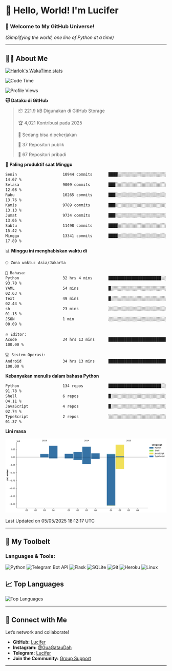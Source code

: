 # 👋 Hello, World! I'm Lucifer 

### 🚀 Welcome to My GitHub Universe!  
*(Simplifying the world, one line of Python at a time)*  

---

## 🧑‍💻 About Me


[![Harlok's WakaTime stats](https://github-readme-stats.vercel.app/api/wakatime?username=LuciferReborns)](https://github.com/jonesroot/github-readme-stats)


<!--START_SECTION:waka-->
![Code Time](http://img.shields.io/badge/Code%20Time-119%20hrs-blue)

![Profile Views](http://img.shields.io/badge/Profil%20dilihat-1-blue)

**🐱 Dataku di GitHub** 

> 📦 221.9 kB Digunakan di GitHub Storage 
 > 
> 🏆 4,021 Kontribusi pada 2025
 > 
> 💼 Sedang bisa dipekerjakan
 > 
> 📜 37 Repositori publik 
 > 
> 🔑 67 Repositori pribadi 
 > 
📅 **Paling produktif saat Minggu** 

```text
Senin                    10944 commits       ████░░░░░░░░░░░░░░░░░░░░░   14.67 % 
Selasa                   9009 commits        ███░░░░░░░░░░░░░░░░░░░░░░   12.08 % 
Rabu                     10265 commits       ███░░░░░░░░░░░░░░░░░░░░░░   13.76 % 
Kamis                    9789 commits        ███░░░░░░░░░░░░░░░░░░░░░░   13.13 % 
Jumat                    9734 commits        ███░░░░░░░░░░░░░░░░░░░░░░   13.05 % 
Sabtu                    11498 commits       ████░░░░░░░░░░░░░░░░░░░░░   15.42 % 
Minggu                   13341 commits       ████░░░░░░░░░░░░░░░░░░░░░   17.89 % 
```


📊 **Minggu ini menghabiskan waktu di** 

```text
🕑︎ Zona waktu: Asia/Jakarta

💬 Bahasa: 
Python                   32 hrs 4 mins       ███████████████████████░░   93.70 % 
YAML                     54 mins             █░░░░░░░░░░░░░░░░░░░░░░░░   02.63 % 
Text                     49 mins             █░░░░░░░░░░░░░░░░░░░░░░░░   02.43 % 
sh                       23 mins             ░░░░░░░░░░░░░░░░░░░░░░░░░   01.15 % 
JSON                     1 min               ░░░░░░░░░░░░░░░░░░░░░░░░░   00.09 % 

🔥 Editor: 
Acode                    34 hrs 13 mins      █████████████████████████   100.00 % 

💻 Sistem Operasi: 
Android                  34 hrs 13 mins      █████████████████████████   100.00 % 
```

**Kebanyakan menulis dalam bahasa Python** 

```text
Python                   134 repos           ███████████████████████░░   91.78 % 
Shell                    6 repos             █░░░░░░░░░░░░░░░░░░░░░░░░   04.11 % 
JavaScript               4 repos             █░░░░░░░░░░░░░░░░░░░░░░░░   02.74 % 
TypeScript               2 repos             ░░░░░░░░░░░░░░░░░░░░░░░░░   01.37 % 
```



**Lini masa**

![Lines of Code chart](https://raw.githubusercontent.com/jonesroot/jonesroot/main/assets/bar_graph.png)


 Last Updated on 05/05/2025 18:12:17 UTC
<!--END_SECTION:waka-->

---


## 🧰 My Toolbelt  

### Languages & Tools:  
![Python](https://img.shields.io/badge/-Python-3776AB?style=flat-square&logo=python&logoColor=white) ![Telegram Bot API](https://img.shields.io/badge/-Telegram%20Bot%20API-2CA5E0?style=flat-square&logo=telegram&logoColor=white) ![Flask](https://img.shields.io/badge/-Flask-000000?style=flat-square&logo=flask&logoColor=white) ![SQLite](https://img.shields.io/badge/-SQLite-003B57?style=flat-square&logo=sqlite&logoColor=white) ![Git](https://img.shields.io/badge/-Git-F05032?style=flat-square&logo=git&logoColor=white) ![Heroku](https://img.shields.io/badge/-Heroku-430098?style=flat-square&logo=heroku&logoColor=white) ![Linux](https://img.shields.io/badge/-Linux-FCC624?style=flat-square&logo=linux&logoColor=black)  


## 📈 Top Languages

![Top Languages](https://github-readme-stats.vercel.app/api/top-langs/?username=jonesroot&layout=compact&theme=tokyonight)  

---


## 🔗 Connect with Me  

Let’s network and collaborate!  
- **GitHub:** [Lucifer](https://github.com/jonesroot/jonesroot/blob/main/README.md)  
- **Instagram:** [@GuaGatauDah](https://instagram.com/guagataudah)  
- **Telegram:** [Lucifer](https://t.me/LuciferReborns)  
- **Join the Community:** [Group Support](https://t.me/GokilSupport)

---

